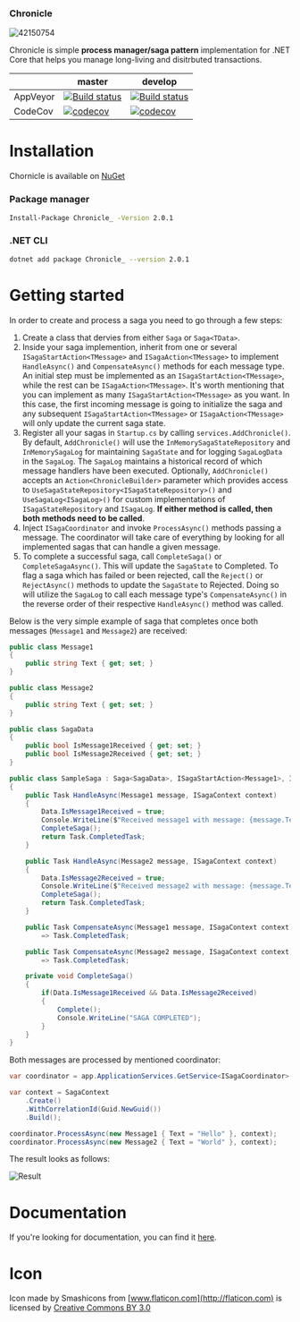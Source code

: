 ### Chronicle
![42150754](https://user-images.githubusercontent.com/7096476/64911747-ef4be100-d725-11e9-98f3-43331714afa7.png)



Chronicle is simple **process manager/saga pattern** implementation for .NET Core that helps you manage long-living and disitrbuted transactions.

|          | master                                                                                                                                                                  | develop                                                                                                                                                                   |
| -------- | ----------------------------------------------------------------------------------------------------------------------------------------------------------------------- | ------------------------------------------------------------------------------------------------------------------------------------------------------------------------- |
| AppVeyor | [![Build status](https://ci.appveyor.com/api/projects/status/rma8prlvhjtql7ct/branch/master?svg=true)](https://ci.appveyor.com/project/GooRiOn/chronicle/branch/master) | [![Build status](https://ci.appveyor.com/api/projects/status/rma8prlvhjtql7ct/branch/develop?svg=true)](https://ci.appveyor.com/project/GooRiOn/chronicle/branch/develop) |
| CodeCov  | [![codecov](https://codecov.io/gh/chronicle-stack/Chronicle/branch/master/graph/badge.svg)](https://codecov.io/gh/chronicle-stack/Chronicle)                            | [![codecov](https://codecov.io/gh/chronicle-stack/Chronicle/branch/develop/graph/badge.svg)](https://codecov.io/gh/chronicle-stack/Chronicle)                             |

# Installation

Chornicle is available on [NuGet](https://www.nuget.org/packages/Chronicle_/)

### Package manager

```bash
Install-Package Chronicle_ -Version 2.0.1
```

### .NET CLI

```bash
dotnet add package Chronicle_ --version 2.0.1
```

# Getting started

In order to create and process a saga you need to go through a few steps:

1. Create a class that dervies from either `Saga` or `Saga<TData>`.
2. Inside your saga implemention, inherit from one or several `ISagaStartAction<TMessage>` and `ISagaAction<TMessage>` to implement `HandleAsync()` and `CompensateAsync()` methods for each message type. An initial step must be implemented as an `ISagaStartAction<TMessage>`, while the rest can be `ISagaAction<TMessage>`. It's worth mentioning that you can implement as many `ISagaStartAction<TMessage>` as you want. In this case, the first incoming message is going to initialize the saga and any subsequent `ISagaStartAction<TMessage>` or `ISagaAction<TMessage>` will only update the current saga state.
3. Register all your sagas in `Startup.cs` by calling `services.AddChronicle()`. By default, `AddChronicle()` will use the `InMemorySagaStateRepository` and `InMemorySagaLog` for maintaining `SagaState` and for logging `SagaLogData` in the `SagaLog`. The `SagaLog` maintains a historical record of which message handlers have been executed. Optionally, `AddChronicle()` accepts an `Action<ChronicleBuilder>` parameter which provides access to `UseSagaStateRepository<ISagaStateRepository>()` and `UseSagaLog<ISagaLog>()` for custom implementations of `ISagaStateRepository` and `ISagaLog`. **If either method is called, then both methods need to be called**.
4. Inject `ISagaCoordinator` and invoke `ProcessAsync()` methods passing a message. The coordinator will take care of everything by looking for all implemented sagas that can handle a given message.
5. To complete a successful saga, call `CompleteSaga()` or `CompleteSagaAsync()`. This will update the `SagaState` to Completed. To flag a saga which has failed or been rejected, call the `Reject()` or `RejectAsync()` methods to update the `SagaState` to Rejected. Doing so will utilize the `SagaLog` to call each message type's `CompensateAsync()` in the reverse order of their respective `HandleAsync()` method was called.

Below is the very simple example of saga that completes once both messages (`Message1` and `Message2`) are received:

```csharp
public class Message1
{
    public string Text { get; set; }
}

public class Message2
{
    public string Text { get; set; }
}

public class SagaData
{
    public bool IsMessage1Received { get; set; }
    public bool IsMessage2Received { get; set; }
}

public class SampleSaga : Saga<SagaData>, ISagaStartAction<Message1>, ISagaAction<Message2>
{
    public Task HandleAsync(Message1 message, ISagaContext context)
    {
        Data.IsMessage1Received = true;
        Console.WriteLine($"Received message1 with message: {message.Text}");
        CompleteSaga();
        return Task.CompletedTask;
    }

    public Task HandleAsync(Message2 message, ISagaContext context)
    {
        Data.IsMessage2Received = true;
        Console.WriteLine($"Received message2 with message: {message.Text}");
        CompleteSaga();
        return Task.CompletedTask;
    }

    public Task CompensateAsync(Message1 message, ISagaContext context)
        => Task.CompletedTask;

    public Task CompensateAsync(Message2 message, ISagaContext context)
        => Task.CompletedTask;

    private void CompleteSaga()
    {
        if(Data.IsMessage1Received && Data.IsMessage2Received)
        {
            Complete();
            Console.WriteLine("SAGA COMPLETED");
        }
    }
}

```

Both messages are processed by mentioned coordinator:

```csharp
var coordinator = app.ApplicationServices.GetService<ISagaCoordinator>();

var context = SagaContext
    .Create()
    .WithCorrelationId(Guid.NewGuid())
    .Build();

coordinator.ProcessAsync(new Message1 { Text = "Hello" }, context);
coordinator.ProcessAsync(new Message2 { Text = "World" }, context);
```

The result looks as follows:

![Result](https://user-images.githubusercontent.com/7096476/53180548-0c885900-35f6-11e9-864b-6b6d13641f2a.png)

# Documentation

If you're looking for documentation, you can find it [here](https://chronicle.readthedocs.io/en/latest/).

# Icon

Icon made by Smashicons from [www.flaticon.com](http://flaticon.com) is licensed by [Creative Commons BY 3.0](http://creativecommons.org/licenses/by/3.0/)
